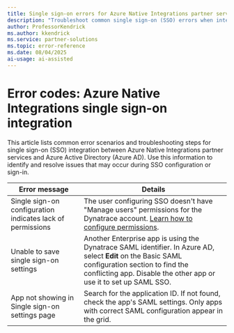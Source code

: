 ```yaml
---
title: Single sign-on errors for Azure Native Integrations partner services.
description: "Troubleshoot common single sign-on (SSO) errors when integrating Azure Native Integrations with Azure AD."
author: ProfessorKendrick
ms.author: kkendrick
ms.service: partner-solutions
ms.topic: error-reference 
ms.date: 08/04/2025
ai-usage: ai-assisted
---
```


# Error codes: Azure Native Integrations single sign-on integration

This article lists common error scenarios and troubleshooting steps for single sign-on (SSO) integration between Azure Native Integrations partner services and Azure Active Directory (Azure AD). Use this information to identify and resolve issues that may occur during SSO configuration or sign-in.

| Error message | Details |
| --- | --- |
| Single sign-on configuration indicates lack of permissions | The user configuring SSO doesn't have "Manage users" permissions for the Dynatrace account. [Learn how to configure permissions](https://docs.dynatrace.com/docs/manage/users-and-groups/user-management). |
| Unable to save single sign-on settings | Another Enterprise app is using the Dynatrace SAML identifier. In Azure AD, select **Edit** on the Basic SAML configuration section to find the conflicting app. Disable the other app or use it to set up SAML SSO. |
| App not showing in Single sign-on settings page | Search for the application ID. If not found, check the app's SAML settings. Only apps with correct SAML configuration appear in the grid. |